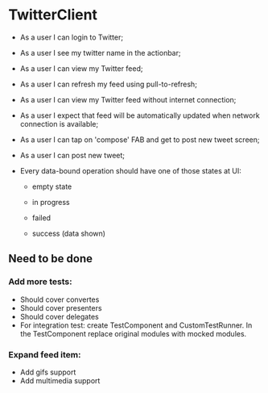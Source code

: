# TwitterClient

 - As a user I can login to Twitter;

 - As a user I see my twitter name in the actionbar;

 - As a user I can view my Twitter feed;

 - As a user I can refresh my feed using pull-to-refresh;

 - As a user I can view my Twitter feed without internet connection;

 - As a user I expect that feed will be automatically updated when network connection is available;

 - As a user I can tap on 'compose' FAB and get to post new tweet screen;

 - As a user I can post new tweet;

 - Every data-bound operation should have one of those states at UI:

    - empty state
  
    - in progress
  
    - failed
  
    - success (data shown)
  
  ## Need to be done
  
  ### Add more tests:
    
  - Should cover convertes
  - Should cover presenters
  - Should cover delegates
  - For integration test: create TestComponent and CustomTestRunner. In the TestComponent replace original modules with mocked modules.
  
  ### Expand feed item:
  
  - Add gifs support
  - Add multimedia support
